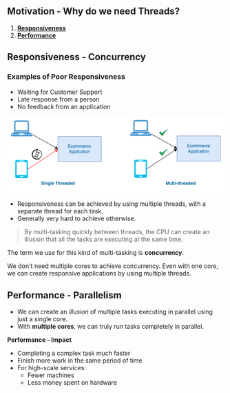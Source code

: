 ## Motivation - Why do we need Threads?

1. **[Responsiveness](#responsiveness---concurrency)**
2. **[Performance](#performance---parallelism)**

## Responsiveness - Concurrency

### Examples of Poor Responsiveness

- Waiting for Customer Support
- Late response from a person
- No feedback from an application

![Responsiveness](../images/responsiveness.png)

- Responsiveness can be achieved by using multiple threads, with a separate thread for each task.
- Generally very hard to achieve otherwise.

> By multi-tasking quickly between threads, the CPU can create an illusion that all the tasks are executing at the same time.

The term we use for this kind of multi-tasking is **concurrency**.

We don't need multiple cores to achieve concurrency. Even with one core, we can create responsive applications by using multiple threads.

## Performance - Parallelism

- We can create an *illusion* of multiple tasks executing in parallel using just a single core.
- With **multiple cores**, we can truly run tasks completely in parallel.

**Performance - Impact**
- Completing a complex task much faster
- Finish more work in the same period of time
- For high-scale services:
  - Fewer machines
  - Less money spent on hardware